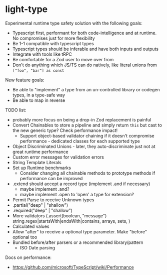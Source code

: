 # light-type

Experimental runtime type safety solution with the following goals:

* Typescript first, performant for both code-intelligence and at runtime. No compromises just for more flexibility
* Be 1-1 compatible with typescript types
* Typescript types should be inferable and have both inputs and outputs
* Integrate with tools like tRPC
* Be comfortable for a Zod user to move over from
* Don't do anything which JS/TS can do natively, like literal unions from `["foo", "bar"] as const`

New feature goals:

* Be able to "implement" a type from an un-controlled library or codegen types, in a type-safe way
* Be able to map in reverse

TODO list:

* probably more focus on being a drop-in Zod replacement is painful
* Convert Chainables to store a pipeline and simply return `this` but cast to the new generic type? Check performance impact!
  * Support object-based validator chaining if it doesn't compromise performance - dedicated classes for each supported type
* Object Discriminated Unions - later, they auto-discriminate just not at great runtime performance
* Custom error messages for validation errors
* String Template Literals
* Set up Runtime benchmarks
  * Consider changing all chainable methods to prototype methods if performance can be improved
* .extend should accept a record type (implement .and if necessary)
  * maybe implement .and?
  * maybe implement .open to 'open' a type for extension?
* Permit Parse to receive Unknown types
* .partial("deep" | "shallow")
* .required("deep" | "shallow")
* More validators (.assert(boolean, "message") string.regex|startsWith|endsWith|contains, arrays, sets, )
* Calculated values
* Allow "after" to receive a optional type parameter. Make "before" optional too
* Bundled before/after parsers or a recommended library/pattern
  * ISO Date parsing

Docs on performance:
- https://github.com/microsoft/TypeScript/wiki/Performance
